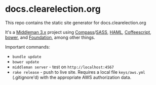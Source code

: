 # docs.clearelection.org

This repo contains the static site generator for docs.clearelection.org

It's a [Middleman 3.x](http://middlemanapp.com/) project using [Compass](http://compass-style.org)/[SASS](http://sass-lang.com/), [HAML](http://haml-lang.com/), [Coffeescript](http://coffeescript.org), [bower](http://Bower.io), and [Foundation](http://foundation.zurb.com), among other things.

Important commands:

* `bundle update`
* `bower update`
* `middleman server` - test on `http://localhost:4567`
* `rake release` - push to live site.  Requires a local file `keys/aws.yml` (.gitignore'd) with the appropriate AWS authorization data.
